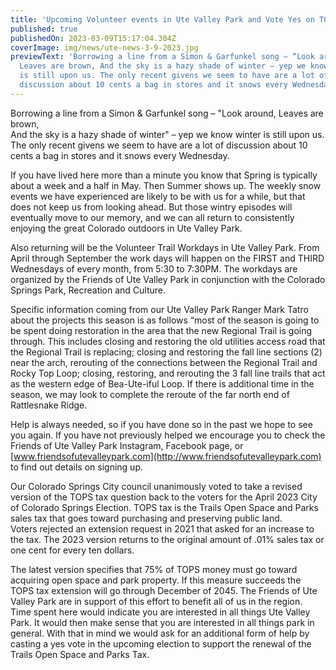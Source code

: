 ```yaml
---
title: 'Upcoming Volunteer events in Ute Valley Park and Vote Yes on TOPS Renewal! '
published: true
publishedOn: 2023-03-09T15:17:04.304Z
coverImage: img/news/ute-news-3-9-2023.jpg
previewText: 'Borrowing a line from a Simon & Garfunkel song – “Look around,
  Leaves are brown, And the sky is a hazy shade of winter – yep we know winter
  is still upon us. The only recent givens we seem to have are a lot of
  discussion about 10 cents a bag in stores and it snows every Wednesday. '
---
```


Borrowing a line from a Simon & Garfunkel song – "Look around, Leaves are brown,\
And the sky is a hazy shade of winter" – yep we know winter is still upon us. The only recent givens we seem to have are a lot of discussion about 10 cents a bag in stores and it snows every Wednesday.

If you have lived here more than a minute you know that Spring is typically about a week and a half in May. Then Summer shows up. The weekly snow events we have experienced are likely to be with us for a while, but that does not keep us from looking ahead. But those wintry episodes will eventually move to our memory, and we can all return to consistently enjoying the great Colorado outdoors in Ute Valley Park.

Also returning will be the Volunteer Trail Workdays in Ute Valley Park. From April through September the work days will happen on the FIRST and THIRD Wednesdays of every month, from 5:30 to 7:30PM. The workdays are organized by the Friends of Ute Valley Park in conjunction with the Colorado Springs Park, Recreation and Culture.

Specific information coming from our Ute Valley Park Ranger Mark Tatro about the projects this season is as follows “most of the season is going to be spent doing restoration in the area that the new Regional Trail is going through. This includes closing and restoring the old utilities access road that the Regional Trail is replacing; closing and restoring the fall line sections (2) near the arch, rerouting of the connections between the Regional Trail and Rocky Top Loop; closing, restoring, and rerouting the 3 fall line trails that act as the western edge of Bea-Ute-iful Loop. If there is additional time in the season, we may look to complete the reroute of the far north end of Rattlesnake Ridge.

Help is always needed, so if you have done so in the past we hope to see you again. If you have not previously helped we encourage you to check the Friends of Ute Valley Park Instagram, Facebook page, or [www.friendsofutevalleypark.com](http://www.friendsofutevalleypark.com) to find out details on signing up.

Our Colorado Springs City council unanimously voted to take a revised version of the TOPS tax question back to the voters for the April 2023 City of Colorado Springs Election. TOPS tax is the Trails Open Space and Parks sales tax that goes toward purchasing and preserving public land. Voters rejected an extension request in 2021 that asked for an increase to the tax. The 2023 version returns to the original amount of .01% sales tax or one cent for every ten dollars.

The latest version specifies that 75% of TOPS money must go toward acquiring open space and park property. If this measure succeeds the TOPS tax extension will go through December of 2045. The Friends of Ute Valley Park are in support of this effort to benefit all of us in the region. Time spent here would indicate you are interested in all things Ute Valley Park. It would then make sense that you are interested in all things park in general. With that in mind we would ask for an additional form of help by casting a yes vote in the upcoming election to support the renewal of the Trails Open Space and Parks Tax.
